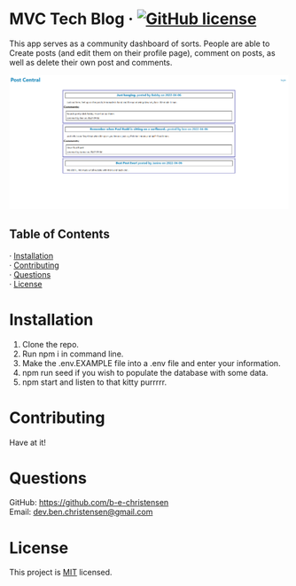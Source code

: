 # MVC Tech Blog &middot; [![GitHub license](https://img.shields.io/badge/License-MIT-yellow.svg)](https://opensource.org/licenses/MIT)   
   
  This app serves as a community dashboard of sorts. People are able to Create posts (and edit them on their profile page), comment on posts, as well as delete their own post and comments.   

![image of the dashboard on the homepage](./images/Post-Central-Dashboard.png)

  ## Table of Contents  
  &middot; [Installation](#installation)  
  &middot; [Contributing](#contributing)   
  &middot; [Questions](#questions)  
  &middot; [License](#license)  
  
  # Installation  
  
  1. Clone the repo.  
  2. Run npm i in command line.   
  3. Make the .env.EXAMPLE file into a .env file and enter your information.  
  4. npm run seed if you wish to populate the database with some data. 
  5. npm start and listen to that kitty purrrrr. 
   
  # Contributing  
    
  Have at it!  
   
  # Questions  
    
  GitHub: https://github.com/b-e-christensen  
  Email: dev.ben.christensen@gmail.com
   
  # License  
    
  This project is <a href="https://opensource.org/licenses/MIT" target="_blank">MIT</a> licensed.